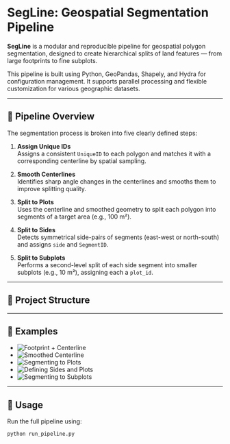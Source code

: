 # SegLine: Geospatial Segmentation Pipeline

**SegLine** is a modular and reproducible pipeline for geospatial polygon segmentation, designed to create hierarchical splits of land features — from large footprints to fine subplots.

This pipeline is built using Python, GeoPandas, Shapely, and Hydra for configuration management. It supports parallel processing and flexible customization for various geographic datasets.

---

## 🔧 Pipeline Overview

The segmentation process is broken into five clearly defined steps:

1. **Assign Unique IDs**  
   Assigns a consistent `UniqueID` to each polygon and matches it with a corresponding centerline by spatial sampling.

2. **Smooth Centerlines**  
   Identifies sharp angle changes in the centerlines and smooths them to improve splitting quality.

3. **Split to Plots**  
   Uses the centerline and smoothed geometry to split each polygon into segments of a target area (e.g., 100 m²).

4. **Split to Sides**  
   Detects symmetrical side-pairs of segments (east-west or north-south) and assigns `side` and `SegmentID`.

5. **Split to Subplots**  
   Performs a second-level split of each side segment into smaller subplots (e.g., 10 m²), assigning each a `plot_id`.

---

## 📁 Project Structure


---

## 📸 Examples

- ![Footprint + Centerline](docs/examples/1_line_footprint.png)
- ![Smoothed Centerline](docs/examples/2_smooth_centerline.png)
- ![Segmenting to Plots](docs/examples/3_plots.png)
- ![Defining Sides and Plots](docs/examples/4_sides.png)
- ![Segmenting to Subplots](docs/examples/5_subplots.png)

---

## 🚀 Usage

Run the full pipeline using:

```bash
python run_pipeline.py

